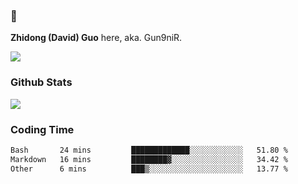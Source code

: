 ### 👋 

**Zhidong (David) Guo** here, aka. Gun9niR.

![](https://komarev.com/ghpvc/?username=Gun9niR&label=Total+Views)

### Github Stats

<img src="https://github-readme-stats.vercel.app/api?username=Gun9niR&count_private=true&show_icons=true&theme=vue-dark&hide_title=true">

### Coding Time

<!--START_SECTION:waka-->

```txt
Bash       24 mins         █████████████░░░░░░░░░░░░   51.80 %
Markdown   16 mins         ████████▓░░░░░░░░░░░░░░░░   34.42 %
Other      6 mins          ███▒░░░░░░░░░░░░░░░░░░░░░   13.77 %
```

<!--END_SECTION:waka-->
